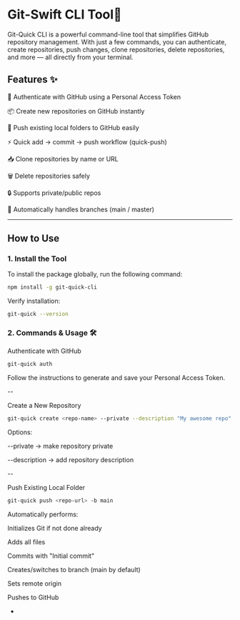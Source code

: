 # Git-Swift CLI Tool🚀

Git-Quick CLI is a powerful command-line tool that simplifies GitHub repository management. With just a few commands, you can authenticate, create repositories, push changes, clone repositories, delete repositories, and more — all directly from your terminal.

## Features ✨

🔑 Authenticate with GitHub using a Personal Access Token

📦 Create new repositories on GitHub instantly

🚀 Push existing local folders to GitHub easily

⚡ Quick add → commit → push workflow (quick-push)

📥 Clone repositories by name or URL

🗑️ Delete repositories safely

🔒 Supports private/public repos

🔄 Automatically handles branches (main / master)

---

## How to Use

### 1. Install the Tool

To install the package globally, run the following command:

````bash
npm install -g git-quick-cli
````

Verify installation:

```bash
git-quick --version
```

### 2. Commands & Usage 🛠️

Authenticate with GitHub

```bash
git-quick auth
```
Follow the instructions to generate and save your Personal Access Token.

--

Create a New Repository

```bash
git-quick create <repo-name> --private --description "My awesome repo"
```

Options:

--private → make repository private

--description <text> → add repository description

--

Push Existing Local Folder

```bash
git-quick push <repo-url> -b main
```
Automatically performs:

Initializes Git if not done already

Adds all files

Commits with "Initial commit"

Creates/switches to branch (main by default)

Sets remote origin

Pushes to GitHub

-

